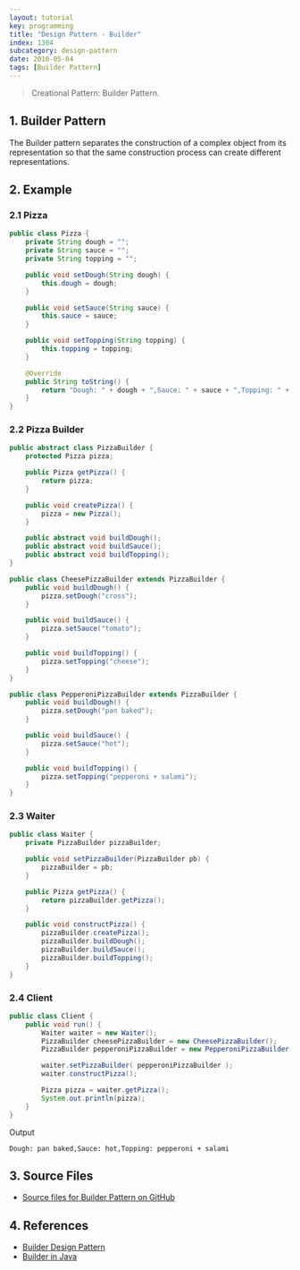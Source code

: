 ```yaml
---
layout: tutorial
key: programming
title: "Design Pattern - Builder"
index: 1304
subcategory: design-pattern
date: 2016-05-04
tags: [Builder Pattern]
---
```


> Creational Pattern: Builder Pattern.

## 1. Builder Pattern
The Builder pattern separates the construction of a complex object from its representation so that the same construction process can create different representations.

## 2. Example
### 2.1 Pizza
```java
public class Pizza {
    private String dough = "";
    private String sauce = "";
    private String topping = "";

    public void setDough(String dough) {
        this.dough = dough;
    }

    public void setSauce(String sauce) {
        this.sauce = sauce;
    }

    public void setTopping(String topping) {
        this.topping = topping;
    }

    @Override
    public String toString() {
        return "Dough: " + dough + ",Sauce: " + sauce + ",Topping: " + topping;
    }
}
```
### 2.2 Pizza Builder
```java
public abstract class PizzaBuilder {
    protected Pizza pizza;

    public Pizza getPizza() {
        return pizza;
    }

    public void createPizza() {
        pizza = new Pizza();
    }

    public abstract void buildDough();
    public abstract void buildSauce();
    public abstract void buildTopping();
}

public class CheesePizzaBuilder extends PizzaBuilder {
    public void buildDough() {
        pizza.setDough("cross");
    }

    public void buildSauce() {
        pizza.setSauce("tomato");
    }

    public void buildTopping() {
        pizza.setTopping("cheese");
    }
}

public class PepperoniPizzaBuilder extends PizzaBuilder {
    public void buildDough() {
        pizza.setDough("pan baked");
    }

    public void buildSauce() {
        pizza.setSauce("hot");
    }

    public void buildTopping() {
        pizza.setTopping("pepperoni + salami");
    }
}
```
### 2.3 Waiter
```java
public class Waiter {
    private PizzaBuilder pizzaBuilder;

    public void setPizzaBuilder(PizzaBuilder pb) {
        pizzaBuilder = pb;
    }

    public Pizza getPizza() {
        return pizzaBuilder.getPizza();
    }

    public void constructPizza() {
        pizzaBuilder.createPizza();
        pizzaBuilder.buildDough();
        pizzaBuilder.buildSauce();
        pizzaBuilder.buildTopping();
    }
}
```
### 2.4 Client
```java
public class Client {
    public void run() {
        Waiter waiter = new Waiter();
        PizzaBuilder cheesePizzaBuilder = new CheesePizzaBuilder();
        PizzaBuilder pepperoniPizzaBuilder = new PepperoniPizzaBuilder();

        waiter.setPizzaBuilder( pepperoniPizzaBuilder );
        waiter.constructPizza();

        Pizza pizza = waiter.getPizza();
        System.out.println(pizza);
    }
}
```
Output
```raw
Dough: pan baked,Sauce: hot,Topping: pepperoni + salami
```

## 3. Source Files
* [Source files for Builder Pattern on GitHub](https://github.com/jojozhuang/design-patterns-java/tree/master/design-pattern-builder)

## 4. References
* [Builder Design Pattern](https://sourcemaking.com/design_patterns/builder)
* [Builder in Java](https://sourcemaking.com/design_patterns/builder/java/2)
